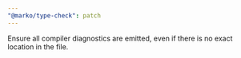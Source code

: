 ```yaml
---
"@marko/type-check": patch
---
```


Ensure all compiler diagnostics are emitted, even if there is no exact location in the file.
